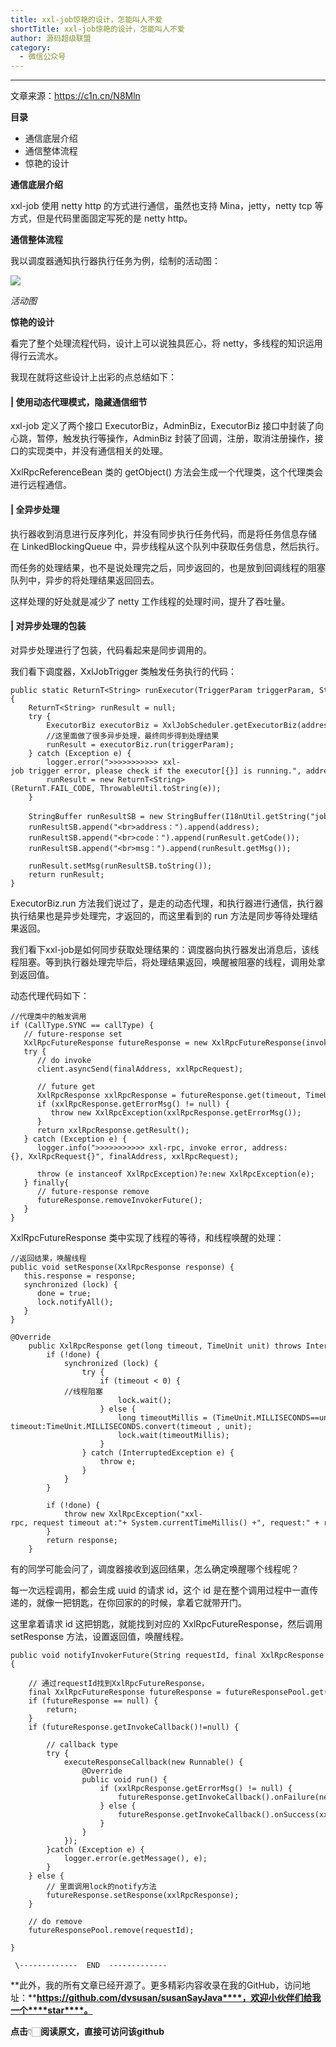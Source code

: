 ```yaml
---
title: xxl-job惊艳的设计，怎能叫人不爱
shortTitle: xxl-job惊艳的设计，怎能叫人不爱
author: 源码超级联盟
category:
  - 微信公众号
---
```


* * *

文章来源：https://c1n.cn/N8Mln‍‍‍‍‍‍



**目录**

*   通信底层介绍
*   通信整体流程
*   惊艳的设计



**通信底层介绍**



xxl-job 使用 netty http 的方式进行通信，虽然也支持 Mina，jetty，netty tcp 等方式，但是代码里面固定写死的是 netty http。



**通信整体流程**



我以调度器通知执行器执行任务为例，绘制的活动图：

![](http://cdn.tobebetterjavaer.com/tobebetterjavaer/images/nice-article/weixin-xxljobjydsjznjrba-27c73954-acc5-4571-b344-7cfaa6c96b7d.jpg)

*活动图*



**惊艳的设计**



看完了整个处理流程代码，设计上可以说独具匠心，将 netty，多线程的知识运用得行云流水。



我现在就将这些设计上出彩的点总结如下：



#### **| 使用动态代理模式，隐藏通信细节**

xxl-job 定义了两个接口 ExecutorBiz，AdminBiz，ExecutorBiz 接口中封装了向心跳，暂停，触发执行等操作，AdminBiz 封装了回调，注册，取消注册操作，接口的实现类中，并没有通信相关的处理。



XxlRpcReferenceBean 类的 getObject() 方法会生成一个代理类，这个代理类会进行远程通信。



#### **| 全异步处理**

执行器收到消息进行反序列化，并没有同步执行任务代码，而是将任务信息存储在 LinkedBlockingQueue 中，异步线程从这个队列中获取任务信息，然后执行。



而任务的处理结果，也不是说处理完之后，同步返回的，也是放到回调线程的阻塞队列中，异步的将处理结果返回回去。



这样处理的好处就是减少了 netty 工作线程的处理时间，提升了吞吐量。



#### **| 对异步处理的包装**

对异步处理进行了包装，代码看起来是同步调用的。



我们看下调度器，XxlJobTrigger 类触发任务执行的代码：

```
public static ReturnT<String> runExecutor(TriggerParam triggerParam, String address){    ReturnT<String> runResult = null;    try {        ExecutorBiz executorBiz = XxlJobScheduler.getExecutorBiz(address);        //这里面做了很多异步处理，最终同步得到处理结果        runResult = executorBiz.run(triggerParam);    } catch (Exception e) {        logger.error(">>>>>>>>>>> xxl-job trigger error, please check if the executor[{}] is running.", address, e);        runResult = new ReturnT<String>(ReturnT.FAIL_CODE, ThrowableUtil.toString(e));    }    StringBuffer runResultSB = new StringBuffer(I18nUtil.getString("jobconf_trigger_run") + "：");    runResultSB.append("<br>address：").append(address);    runResultSB.append("<br>code：").append(runResult.getCode());    runResultSB.append("<br>msg：").append(runResult.getMsg());    runResult.setMsg(runResultSB.toString());    return runResult;}
```



ExecutorBiz.run 方法我们说过了，是走的动态代理，和执行器进行通信，执行器执行结果也是异步处理完，才返回的，而这里看到的 run 方法是同步等待处理结果返回。



我们看下xxl-job是如何同步获取处理结果的：调度器向执行器发出消息后，该线程阻塞。等到执行器处理完毕后，将处理结果返回，唤醒被阻塞的线程，调用处拿到返回值。



动态代理代码如下：

```
//代理类中的触发调用if (CallType.SYNC == callType) {   // future-response set   XxlRpcFutureResponse futureResponse = new XxlRpcFutureResponse(invokerFactory, xxlRpcRequest, null);   try {      // do invoke      client.asyncSend(finalAddress, xxlRpcRequest);      // future get      XxlRpcResponse xxlRpcResponse = futureResponse.get(timeout, TimeUnit.MILLISECONDS);      if (xxlRpcResponse.getErrorMsg() != null) {         throw new XxlRpcException(xxlRpcResponse.getErrorMsg());      }      return xxlRpcResponse.getResult();   } catch (Exception e) {      logger.info(">>>>>>>>>>> xxl-rpc, invoke error, address:{}, XxlRpcRequest{}", finalAddress, xxlRpcRequest);      throw (e instanceof XxlRpcException)?e:new XxlRpcException(e);   } finally{      // future-response remove      futureResponse.removeInvokerFuture();   }} 
```



XxlRpcFutureResponse 类中实现了线程的等待，和线程唤醒的处理：

```
//返回结果，唤醒线程public void setResponse(XxlRpcResponse response) {   this.response = response;   synchronized (lock) {      done = true;      lock.notifyAll();   }}@Override    public XxlRpcResponse get(long timeout, TimeUnit unit) throws InterruptedException, ExecutionException, TimeoutException {        if (!done) {            synchronized (lock) {                try {                    if (timeout < 0) {            //线程阻塞                        lock.wait();                    } else {                        long timeoutMillis = (TimeUnit.MILLISECONDS==unit)?timeout:TimeUnit.MILLISECONDS.convert(timeout , unit);                        lock.wait(timeoutMillis);                    }                } catch (InterruptedException e) {                    throw e;                }            }        }        if (!done) {            throw new XxlRpcException("xxl-rpc, request timeout at:"+ System.currentTimeMillis() +", request:" + request.toString());        }        return response;    }
```



有的同学可能会问了，调度器接收到返回结果，怎么确定唤醒哪个线程呢？



每一次远程调用，都会生成 uuid 的请求 id，这个 id 是在整个调用过程中一直传递的，就像一把钥匙，在你回家的的时候，拿着它就带开门。



这里拿着请求 id 这把钥匙，就能找到对应的 XxlRpcFutureResponse，然后调用 setResponse 方法，设置返回值，唤醒线程。

```
public void notifyInvokerFuture(String requestId, final XxlRpcResponse xxlRpcResponse){    // 通过requestId找到XxlRpcFutureResponse，    final XxlRpcFutureResponse futureResponse = futureResponsePool.get(requestId);    if (futureResponse == null) {        return;    }    if (futureResponse.getInvokeCallback()!=null) {        // callback type        try {            executeResponseCallback(new Runnable() {                @Override                public void run() {                    if (xxlRpcResponse.getErrorMsg() != null) {                        futureResponse.getInvokeCallback().onFailure(new XxlRpcException(xxlRpcResponse.getErrorMsg()));                    } else {                        futureResponse.getInvokeCallback().onSuccess(xxlRpcResponse.getResult());                    }                }            });        }catch (Exception e) {            logger.error(e.getMessage(), e);        }    } else {        // 里面调用lock的notify方法        futureResponse.setResponse(xxlRpcResponse);    }    // do remove    futureResponsePool.remove(requestId);}
```





    

     \-------------  END  -------------
    

    

**此外，我的所有文章已经开源了。更多精彩内容收录在我的GitHub，访问地址：****https://github.com/dvsusan/susanSayJava****，欢迎小伙伴们给我一个****star****。**

**点击**👇🏻**阅读原文，直接可访问该github**